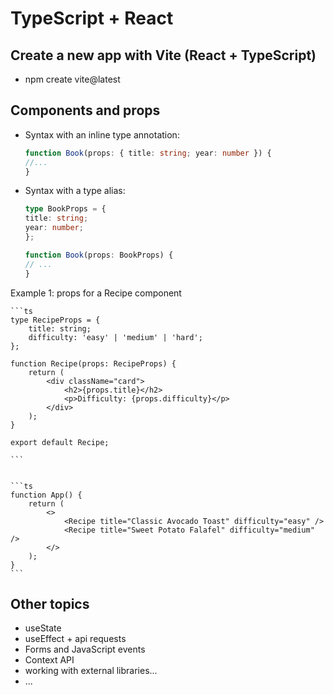 

# TypeScript + React


## Create a new app with Vite (React + TypeScript)

- npm create vite@latest




## Components and props


- Syntax with an inline type annotation:

    ```ts
    function Book(props: { title: string; year: number }) {
    //...
    }
    ```


- Syntax with a type alias:

    ```ts
    type BookProps = {
    title: string;
    year: number;
    };

    function Book(props: BookProps) {
    // ...
    }
    ```


Example 1: props for a Recipe component

    ```ts
    type RecipeProps = {
        title: string;
        difficulty: 'easy' | 'medium' | 'hard';
    };

    function Recipe(props: RecipeProps) {
        return (
            <div className="card">
                <h2>{props.title}</h2>
                <p>Difficulty: {props.difficulty}</p>
            </div>
        );
    }

    export default Recipe;

    ```


    ```ts
    function App() {
        return (
            <>
                <Recipe title="Classic Avocado Toast" difficulty="easy" />
                <Recipe title="Sweet Potato Falafel" difficulty="medium" />
            </>
        );
    }
    ```



## Other topics

- useState
- useEffect + api requests
- Forms and JavaScript events
- Context API
- working with external libraries...
- ...



